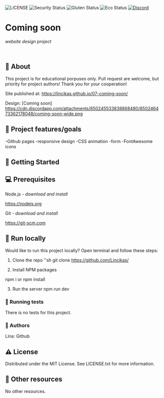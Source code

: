 ![LICENSE](https://img.shields.io/badge/license-MIT-blue.svg?style=flat-square)
![Security Status](https://img.shields.io/security-headers?label=Security&url=https%3A%2F%2Fgithub.com&style=flat-square)
![Gluten Status](https://img.shields.io/badge/Gluten-Free-green.svg)
![Eco Status](https://img.shields.io/badge/ECO-Friendly-green.svg)
[![Discord](https://discord.com/api/guilds/571393319201144843/widget.png)](https://discord.gg/dRwW4rw)

# Coming soon

_website design project_

<br>

## 🌟 About
This project is for educational porpuses only. Pull request are welcome, but priority for project authors! Thank you for your cooperation!

Site published at: https://lincikas.github.io/07-coming-soon/

Design: [Coming soon] https://cdn.discordapp.com/attachments/850245533838868480/850246473362178048/coming-soon-wide.png

## 🎯 Project features/goals
-Github pages
-responsive design
-CSS animation
-form
-FontAwesome icons

## 🧰 Getting Started

## 💻 Prerequisites
Node.js - _download and install_

https://nodejs.org

Git - _download and install_

https://git-scm.com

## 🏃 Run locally
Would like to run this project locally? Open terminal and follow these steps:

1. Clone the repo
''sh
git clone https://github.com/Lincikas/

2. Install NPM packages

npm i
or
npm install

3. Run the server
npm run dev
### 🧪 Running tests
There is no tests for this project.

### 🎅 Authors
Lina: Github

## ⚠️ License
Distributed under the MIT License. See LICENSE.txt for more information.

## 🔗 Other resources
No other resources.
